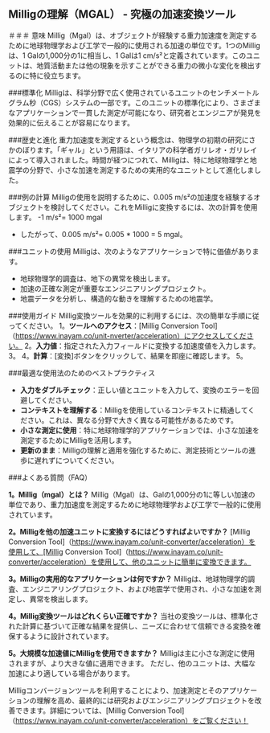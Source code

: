 ## Milligの理解（MGAL） - 究極の加速変換ツール

＃＃＃ 意味
Millig（Mgal）は、オブジェクトが経験する重力加速度を測定するために地球物理学および工学で一般的に使用される加速の単位です。1つのMilligは、1 Galの1,000分の1に相当し、1 Galは1 cm/s²と定義されています。このユニットは、地質活動または他の現象を示すことができる重力の微小な変化を検出するのに特に役立ちます。

###標準化
Milligは、科学分野で広く使用されているユニットのセンチメートルグラム秒（CGS）システムの一部です。このユニットの標準化により、さまざまなアプリケーションで一貫した測定が可能になり、研究者とエンジニアが発見を効果的に伝えることが容易になります。

###歴史と進化
重力加速度を測定するという概念は、物理学の初期の研究にさかのぼります。「ギャル」という用語は、イタリアの科学者ガリレオ・ガリレイによって導入されました。時間が経つにつれて、Milligは、特に地球物理学と地震学の分野で、小さな加速を測定するための実用的なユニットとして進化しました。

###例の計算
Milligの使用を説明するために、0.005 m/s²の加速度を経験するオブジェクトを検討してください。これをMilligに変換するには、次の計算を使用します。
-1 m/s²= 1000 mgal
- したがって、0.005 m/s²= 0.005 * 1000 = 5 mgal。

###ユニットの使用
Milligは、次のようなアプリケーションで特に価値があります。
- 地球物理学的調査は、地下の異常を検出します。
- 加速の正確な測定が重要なエンジニアリングプロジェクト。
- 地震データを分析し、構造的な動きを理解するための地震学。

###使用ガイド
Millig変換ツールを効果的に利用するには、次の簡単な手順に従ってください。
1。**ツールへのアクセス**：[Millig Conversion Tool]（https://www.inayam.co/unit-nverter/acceleration）にアクセスしてください。
2。**入力値**：指定された入力フィールドに変換する加速度値を入力します。
3。
4。**計算**：[変換]ボタンをクリックして、結果を即座に確認します。
5。

###最適な使用法のためのベストプラクティス
- **入力をダブルチェック**：正しい値とユニットを入力して、変換のエラーを回避してください。
- **コンテキストを理解する**：Milligを使用しているコンテキストに精通してください。これは、異なる分野で大きく異なる可能性があるためです。
- **小さな測定に使用**：特に地球物理学的アプリケーションでは、小さな加速を測定するためにMilligを活用します。
- **更新のまま**：Milligの理解と適用を強化するために、測定技術とツールの進歩に遅れずについてください。

###よくある質問（FAQ）

**1。Millig（mgal）とは？**
Millig（Mgal）は、Galの1,000分の1に等しい加速の単位であり、重力加速度を測定するために地球物理学および工学で一般的に使用されています。

**2。Milligを他の加速ユニットに変換するにはどうすればよいですか？**
[Millig Conversion Tool]（https://www.inayam.co/unit-converter/acceleration）を使用して、[Millig Conversion Tool]（https://www.inayam.co/unit-converter/acceleration）を使用して、他のユニットに簡単に変換できます。

**3。Milligの実用的なアプリケーションは何ですか？**
Milligは、地球物理学的調査、エンジニアリングプロジェクト、および地震学で使用され、小さな加速を測定し、異常を検出します。

**4。Millig変換ツールはどれくらい正確ですか？**
当社の変換ツールは、標準化された計算に基づいて正確な結果を提供し、ニーズに合わせて信頼できる変換を確保するように設計されています。

**5。大規模な加速値にMilligを使用できますか？**
Milligは主に小さな測定に使用されますが、より大きな値に適用できます。 ただし、他のユニットは、大幅な加速により適している場合があります。

Milligコンバージョンツールを利用することにより、加速測定とそのアプリケーションの理解を高め、最終的には研究およびエンジニアリングプロジェクトを改善できます。詳細については、[Millig Conversion Tool]（https://www.inayam.co/unit-converter/acceleration）をご覧ください！